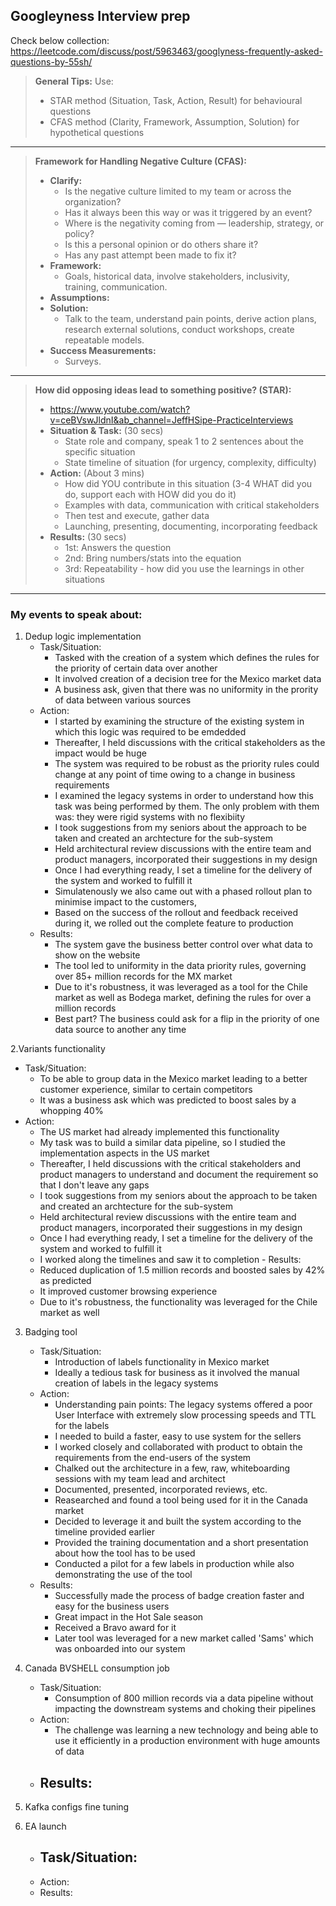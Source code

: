 ## Googleyness Interview prep

Check below collection:
https://leetcode.com/discuss/post/5963463/googlyness-frequently-asked-questions-by-55sh/

> **General Tips:** Use:
>  - STAR method (Situation, Task, Action, Result) for behavioural questions
>  - CFAS method (Clarity, Framework, Assumption, Solution) for hypothetical questions

-----------

> **Framework for Handling Negative Culture (CFAS):**
> - **Clarify:**
>     - Is the negative culture limited to my team or across the organization?
>     - Has it always been this way or was it triggered by an event?
>     - Where is the negativity coming from — leadership, strategy, or policy?
>     - Is this a personal opinion or do others share it?
>     - Has any past attempt been made to fix it?
> - **Framework:**
>     - Goals, historical data, involve stakeholders, inclusivity, training, communication.
> - **Assumptions:**
> - **Solution:**
>     - Talk to the team, understand pain points, derive action plans, research external solutions, conduct workshops, create repeatable models.
> - **Success Measurements:**
>     - Surveys.

-----------

> **How did opposing ideas lead to something positive? (STAR):**
> - https://www.youtube.com/watch?v=ceBVswJldnI&ab_channel=JeffHSipe-PracticeInterviews
> - **Situation & Task:** (30 secs)
>     - State role and company, speak 1 to 2 sentences about the specific situation
>     - State timeline of situation (for urgency, complexity, difficulty)
> - **Action:** (About 3 mins)
>     - How did YOU contribute in this situation (3-4 WHAT did you do, support each with HOW did you do it)
>     - Examples with data, communication with critical stakeholders
>     - Then test and execute, gather data
>     - Launching, presenting, documenting, incorporating feedback
> - **Results:** (30 secs)
>     - 1st: Answers the question
>     - 2nd: Bring numbers/stats into the equation
>     - 3rd: Repeatability - how did you use the learnings in other situations


-----------

### My events to speak about:

1. Dedup logic implementation
   - Task/Situation:
       - Tasked with the creation of a system which defines the rules for the priority of certain data over another
       - It involved creation of a decision tree for the Mexico market data
       - A business ask, given that there was no uniformity in the prority of data between various sources
   - Action:
       - I started by examining the structure of the existing system in which this logic was required to be emdedded
       - Thereafter, I held discussions with the critical stakeholders as the impact would be huge
       - The system was required to be robust as the priority rules could change at any point of time owing to a change in business requirements
       - I examined the legacy systems in order to understand how this task was being performed by them. The only problem with them was: they were rigid systems with no flexibiity
       - I took suggestions from my seniors about the approach to be taken and created an archtecture for the sub-system
       - Held architectural review discussions with the entire team and product managers, incorporated their suggestions in my design
       - Once I had everything ready, I set a timeline for the delivery of the system and worked to fulfill it
       - Simulatenously we also came out with a phased rollout plan to minimise impact to the customers,
       - Based on the success of the rollout and feedback received during it, we rolled out the complete feature to production
    - Results:
       - The system gave the business better control over what data to show on the website
       - The tool led to uniformity in the data priority rules, governing over 85+ million records for the MX market
       - Due to it's robustness, it was leveraged as a tool for the Chile market as well as Bodega market, defining the rules for over a million records
       - Best part? The business could ask for a flip in the priority of one data source to another any time
         
2.Variants functionality
   - Task/Situation:
       - To be able to group data in the Mexico market leading to a better customer experience, similar to certain competitors
       - It was a business ask which was predicted to boost sales by a whopping 40% 
   - Action:
        - The US market had already implemented this functionality
        - My task was to build a similar data pipeline, so I studied the implementation aspects in the US market
        - Thereafter, I held discussions with the critical stakeholders and product managers to understand and document the requirement so that I don't leave any gaps
        - I took suggestions from my seniors about the approach to be taken and created an archtecture for the sub-system
        - Held architectural review discussions with the entire team and product managers, incorporated their suggestions in my design
        - Once I had everything ready, I set a timeline for the delivery of the system and worked to fulfill it
        - I worked along the timelines and saw it to completion
    - Results:
        - Reduced duplication of 1.5 million records and boosted sales by 42% as predicted
        - It improved customer browsing experience
        - Due to it's robustness, the functionality was leveraged for the Chile market as well
        
3. Badging tool
   - Task/Situation:
        - Introduction of labels functionality in Mexico market
        - Ideally a tedious task for business as it involved the manual creation of labels in the legacy systems
    - Action:
         - Understanding pain points: The legacy systems offered a poor User Interface with extremely slow processing speeds and TTL for the labels
         - I needed to build a faster, easy to use system for the sellers
         - I worked closely and collaborated with product to obtain the requirements from the end-users of the system
         - Chalked out the architecture in a few, raw, whiteboarding sessions with my team lead and architect
         - Documented, presented, incorporated reviews, etc.
         - Reasearched and found a tool being used for it in the Canada market
         - Decided to leverage it and built the system according to the timeline provided earlier
         - Provided the training documentation and a short presentation about how the tool has to be used
         - Conducted a pilot for a few labels in production while also demonstrating the use of the tool
    - Results:
         - Successfully made the process of badge creation faster and easy for the business users
         - Great impact in the Hot Sale season
         - Received a Bravo award for it
         - Later tool was leveraged for a new market called 'Sams' which was onboarded into our system

5. Canada BVSHELL consumption job
    - Task/Situation:
      - Consumption of 800 million records via a data pipeline without impacting the downstream systems and choking their pipelines
    - Action:
      - The challenge was learning a new technology and being able to use it efficiently in a production environment with huge amounts of data
    - Results:
      - 

6. Kafka configs fine tuning
   
7. EA launch
    - Task/Situation:
      - 
    - Action:
    - Results:
